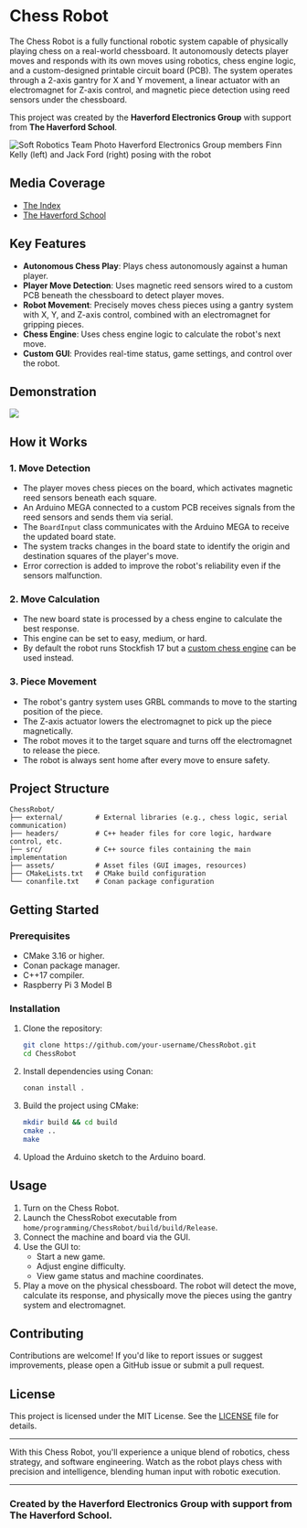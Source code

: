# Chess Robot

The Chess Robot is a fully functional robotic system capable of physically playing chess on a real-world chessboard. It autonomously detects player moves and responds with its own moves using robotics, chess engine logic, and a custom-designed printable circuit board (PCB). The system operates through a 2-axis gantry for X and Y movement, a linear actuator with an electromagnet for Z-axis control, and magnetic piece detection using reed sensors under the chessboard.

This project was created by the **Haverford Electronics Group** with support from **The Haverford School**.

![Soft Robotics Team Photo](https://github.com/Shynee1/ChessRobot/blob/main/assets/media/IMG_4239.jpg)
Haverford Electronics Group members Finn Kelly (left) and Jack Ford (right) posing with the robot

## Media Coverage
- [The Index](https://thsindex.org/2024/10/15/soft-robotics-designschess-playing-robot/)
- [The Haverford School](https://www.haverford.org/about-us/campus-news/campus-news-posts/~board/all-school-news/post/haverford-soft-robotics-club-creates-the-chess-bot)

## Key Features

- **Autonomous Chess Play**: Plays chess autonomously against a human player.
- **Player Move Detection**: Uses magnetic reed sensors wired to a custom PCB beneath the chessboard to detect player moves.
- **Robot Movement**: Precisely moves chess pieces using a gantry system with X, Y, and Z-axis control, combined with an electromagnet for gripping pieces.
- **Chess Engine**: Uses chess engine logic to calculate the robot's next move.
- **Custom GUI**: Provides real-time status, game settings, and control over the robot.

## Demonstration
[![](https://img.youtube.com/vi/mtAjI7r33y4/0.jpg)](https://www.youtube.com/watch?v=mtAjI7r33y4)

## How it Works

### 1. **Move Detection**
- The player moves chess pieces on the board, which activates magnetic reed sensors beneath each square.
- An Arduino MEGA connected to a custom PCB receives signals from the reed sensors and sends them via serial.
- The `BoardInput` class communicates with the Arduino MEGA to receive the updated board state.
- The system tracks changes in the board state to identify the origin and destination squares of the player's move.
- Error correction is added to improve the robot's reliability even if the sensors malfunction.

### 2. **Move Calculation**
- The new board state is processed by a chess engine to calculate the best response.
- This engine can be set to easy, medium, or hard.
- By default the robot runs Stockfish 17 but a [custom chess engine](https://github.com/Shynee1/ChessEngine) can be used instead.

### 3. **Piece Movement**
- The robot's gantry system uses GRBL commands to move to the starting position of the piece.
- The Z-axis actuator lowers the electromagnet to pick up the piece magnetically.
- The robot moves it to the target square and turns off the electromagnet to release the piece.
- The robot is always sent home after every move to ensure safety.

## Project Structure
```
ChessRobot/
├── external/        # External libraries (e.g., chess logic, serial communication)
├── headers/         # C++ header files for core logic, hardware control, etc.
├── src/             # C++ source files containing the main implementation
├── assets/          # Asset files (GUI images, resources)
├── CMakeLists.txt   # CMake build configuration
└── conanfile.txt    # Conan package configuration
```

## Getting Started

### Prerequisites
  - CMake 3.16 or higher.
  - Conan package manager.
  - C++17 compiler.
  - Raspberry Pi 3 Model B

### Installation
1. Clone the repository:
   ```bash
   git clone https://github.com/your-username/ChessRobot.git
   cd ChessRobot
   ```
2. Install dependencies using Conan:
   ```bash
   conan install .
   ```
3. Build the project using CMake:
   ```bash
   mkdir build && cd build
   cmake ..
   make
   ```
4. Upload the Arduino sketch to the Arduino board.

## Usage
1. Turn on the Chess Robot.
2. Launch the ChessRobot executable from `home/programming/ChessRobot/build/build/Release`.
3. Connect the machine and board via the GUI.
4. Use the GUI to:
   - Start a new game.
   - Adjust engine difficulty.
   - View game status and machine coordinates.
5. Play a move on the physical chessboard. The robot will detect the move, calculate its response, and physically move the pieces using the gantry system and electromagnet.

## Contributing
Contributions are welcome! If you'd like to report issues or suggest improvements, please open a GitHub issue or submit a pull request.

## License
This project is licensed under the MIT License. See the [LICENSE](LICENSE.txt) file for details.

---

With this Chess Robot, you'll experience a unique blend of robotics, chess strategy, and software engineering. Watch as the robot plays chess with precision and intelligence, blending human input with robotic execution.

---

### Created by the Haverford Electronics Group with support from The Haverford School.

